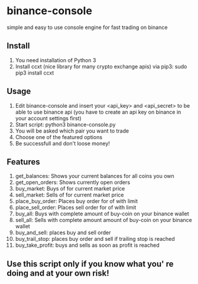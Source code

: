 # binance-console
simple and easy to use console engine for fast trading on binance

Install
-------
1. You need installation of Python 3
2. Install ccxt (nice library for many crypto exchange apis) via pip3: sudo pip3 install ccxt

Usage
------
1. Edit binance-console and insert your <api_key> and <api_secret> to be able to use binance api 
   (you have to create an api key on binance in your account settings first)
2. Start script: python3 binance-console.py
3. You will be asked which pair you want to trade
4. Choose one of the featured options
5. Be successfull and don't loose money!

Features
--------
1. get_balances: Shows your current balances for all coins you own
2. get_open_orders: Shows currently open orders
2. buy_market: Buys <amount> of <pair> for current market price
3. sell_market: Sells <amount> of <pair> for current market price
4. place_buy_order: Places buy order for <amount> of <pair> with limit <price>
5. place_sell_order: Places sell order for <amount> of <pair> with limit <price>
6. buy_all: Buys <pair> with complete amount of buy-coin on your binance wallet
7. sell_all: Sells <pair> with complete amount amount of buy-coin on your binance wallet
8. buy_and_sell: places buy and sell order
9. buy_trail_stop: places buy order and sell if trailing stop is reached
10. buy_take_profit: buys and sells as soon as profit is reached
  
Use this script only if you know what you' re doing and at your own risk!
--------
